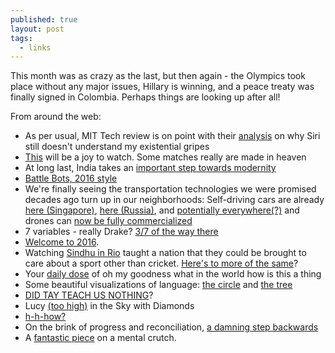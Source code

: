 ```yaml
---
published: true
layout: post
tags:
  - links
---
```

This month was as crazy as the last, but then again - the Olympics took place without any major issues, Hillary is winning, and a peace treaty was finally signed in Colombia. Perhaps things are looking up after all!

From around the web:
- As per usual, MIT Tech review is on point with their [analysis](https://www.technologyreview.com/s/602094/ais-language-problem/) on why Siri still doesn't understand my existential gripes
- [This](https://www.washingtonpost.com/news/early-lead/wp/2016/08/24/roger-federer-and-rafael-nadal-vs-the-world-longtime-rivals-to-form-doubles-team/) will be a joy to watch. Some matches really are made in heaven
- At long last, India takes an [important step towards modernity](http://www.nytimes.com/2016/08/04/world/asia/india-goods-and-services-tax.html)
- [Battle Bots, 2016 style](https://www.technologyreview.com/s/602071/pentagon-bot-battle-shows-how-computers-can-fix-their-own-flaws/)
- We're finally seeing the transportation technologies we were promised decades ago turn up in our neighborhoods:
    Self-driving cars are already [here (Singapore)](http://www.theverge.com/2016/8/25/12637822/self-driving-taxi-first-public-trial-singapore-nutonomy), [here (Russia)](https://techcrunch.com/2016/08/26/russias-google-equivalent-is-building-a-self-driving-shuttle/), and [potentially everywhere(?)](http://www.vox.com/2016/8/29/12647854/uber-self-driving-poll) and drones can [now be fully commercialized](https://www.technologyreview.com/s/602237/now-you-can-finally-use-your-drone-to-make-money/?set=602265)
- 7 variables - really Drake? [3/7 of the way there](http://www.nytimes.com/2016/06/12/opinion/sunday/yes-there-have-been-aliens.html?rref=collection%2Fcolumn%2Fgray-matter&action=click&contentCollection=opinion&region=stream&module=stream_unit&version=latest&contentPlacement=9&pgtype=collection&_r=0)
- [Welcome to 2016](http://www.theonion.com/article/aunt-facebook-casually-advocates-war-crime-53745).
- Watching [Sindhu in Rio](http://www.thehindu.com/sport/other-sports/who-is-pv-sindhu-indias-badminton-heroine-in-rio-olympics-2016/article9002467.ece) taught a nation that they could be brought to care about a sport other than cricket. [Here's to more of the same](http://m.timesofindia.com/india/PM-Narendra-Modi-announces-task-force-to-prepare-for-next-three-Olympics/articleshow/53875978.cms?utm_source=facebook.com&utm_medium=referral&utm_campaign=)?
- Your [daily dose](https://www.buzzfeed.com/chrishamby/super-court?utm_term=.lqd0ZK9r9#.viWrXQWBW) of oh my goodness what in the world how is this a thing
- Some beautiful visualizations of language: [the circle](http://cdn2.matadornetwork.com/blogs/1/2015/09/languages-of-the-world-large.jpg) and [the tree](http://hivemill.com/products/stand-still-stay-silent-language-family-tree-poster?variant=6049287811)
- [DID TAY TEACH US NOTHING](https://techcrunch.com/2016/08/29/facebooks-trending-topics-algorithm-mistake/?ncid=rss&cps=gravity_1730_-1308848324363523769)?
- Lucy [(too high)](http://www.theatlantic.com/science/archive/2016/08/the-fall-of-lucy/497798/) in the Sky with Diamonds
- [h-h-how?](http://www.economist.com/news/europe/21705845-given-up-politically-dead-frances-former-president-back-race-revenant)
- On the brink of progress and reconciliation, [a damning step backwards](http://www.theatlantic.com/news/archive/2016/08/irans-own-internet/497894/)
- A [fantastic piece](http://www.theatlantic.com/science/archive/2016/08/the-multiverse-as-imagination-killer/497417/) on a mental crutch.